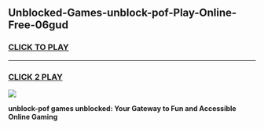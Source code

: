 
## Unblocked-Games-unblock-pof-Play-Online-Free-06gud
<h3>
<a href="https://premium76.site?title=unblock-pof&ref=26A">CLICK TO PLAY</a></h3>
<hr>

<h3>
<a href="https://premium76.site?title=unblock-pof&ref=26A">CLICK 2 PLAY</a>
  
</h3>

<a href="https://premium76.site?title=unblock-pof&ref=26A"><img src="https://clearcache.store/games.png"></a>


**unblock-pof games unblocked: Your Gateway to Fun and Accessible Online Gaming**
